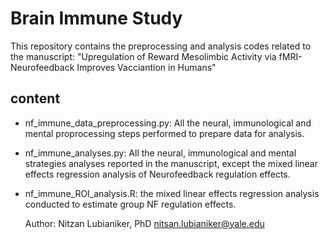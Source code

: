 # Brain Immune Study
This repository contains the preprocessing and analysis codes related to the manuscript: "Upregulation of Reward Mesolimbic Activity via fMRI-Neurofeedback Improves Vacciantion in Humans"

## content
- nf_immune_data_preprocessing.py: All the neural, immunological and mental proprocessing steps performed to prepare data for analysis.
- nf_immune_analyses.py: All the neural, immunological and mental strategies analyses reported in the manuscript, except the mixed linear effects regression analysis of Neurofeedback regulation effects.
- nf_immune_ROI_analysis.R: the mixed linear effects regression analysis conducted to estimate group NF regulation effects.

  Author:
  Nitzan Lubianiker, PhD
  nitsan.lubianiker@yale.edu

  
